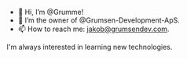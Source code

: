 - 👋 Hi, I’m @Grumme!
- 💼 I’m the owner of @Grumsen-Development-ApS.
- 📫 How to reach me: jakob@grumsendev.com.

I'm always interested in learning new technologies.
